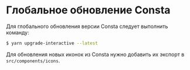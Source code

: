 # Глобальное обновление Consta

Для глобального обновления версии Consta следует выполнить команду:

```bash
$ yarn upgrade-interactive --latest
```

Для обновления новых иконок из Consta нужно добавить их экспорт в `src/components/icons`.
